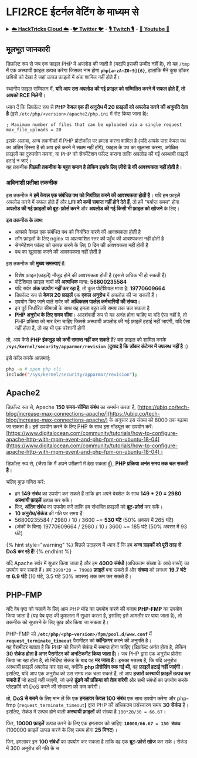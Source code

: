 # LFI2RCE ईटर्नल वेटिंग के माध्यम से

<details>

<summary><a href="https://cloud.hacktricks.xyz/pentesting-cloud/pentesting-cloud-methodology"><strong>☁️ HackTricks Cloud ☁️</strong></a> -<a href="https://twitter.com/hacktricks_live"><strong>🐦 Twitter 🐦</strong></a> - <a href="https://www.twitch.tv/hacktricks_live/schedule"><strong>🎙️ Twitch 🎙️</strong></a> - <a href="https://www.youtube.com/@hacktricks_LIVE"><strong>🎥 Youtube 🎥</strong></a></summary>

* क्या आप किसी **साइबर सुरक्षा कंपनी** में काम करते हैं? क्या आप अपनी **कंपनी को HackTricks में विज्ञापित** देखना चाहते हैं? या क्या आपको **PEASS के नवीनतम संस्करण या HackTricks को PDF में डाउनलोड करने का उपयोग** करने की इच्छा है? [**सदस्यता योजनाएं**](https://github.com/sponsors/carlospolop) की जांच करें!
* [**The PEASS Family**](https://opensea.io/collection/the-peass-family) की खोज करें, हमारा विशेष [**NFTs**](https://opensea.io/collection/the-peass-family) संग्रह
* [**आधिकारिक PEASS & HackTricks swag**](https://peass.creator-spring.com) प्राप्त करें
* [**💬**](https://emojipedia.org/speech-balloon/) [**Discord समूह**](https://discord.gg/hRep4RUj7f) या [**टेलीग्राम समूह**](https://t.me/peass) में **शामिल हों** या मुझे **Twitter** [**🐦**](https://github.com/carlospolop/hacktricks/tree/7af18b62b3bdc423e11444677a6a73d4043511e9/\[https:/emojipedia.org/bird/README.md)[**@carlospolopm**](https://twitter.com/hacktricks\_live)** का पालन करें**.
* **अपने हैकिंग ट्रिक्स को** [**hacktricks रेपो**](https://github.com/carlospolop/hacktricks) **और** [**hacktricks-cloud रेपो**](https://github.com/carlospolop/hacktricks-cloud) **में पीआर जमा करके अपनी ट्रिक्स साझा करें**।

</details>

## मूलभूत जानकारी

डिफ़ॉल्ट रूप से जब एक फ़ाइल PHP में अपलोड की जाती है (यद्यपि इसकी उम्मीद नहीं है), तो यह `/tmp` में एक अस्थायी फ़ाइल उत्पन्न करेगा जिसका नाम होगा **`php[a-zA-Z0-9]{6}`**, हालांकि मैंने कुछ डॉकर छवियों को देखा है जहां उत्पन्न फ़ाइलों में अंक शामिल नहीं होते हैं।

स्थानीय फ़ाइल सम्मिलन में, **यदि आप उस अपलोड की गई फ़ाइल को सम्मिलित करने में सफल होते हैं, तो आपको RCE मिलेगी**।

ध्यान दें कि डिफ़ॉल्ट रूप से **PHP केवल एक ही अनुरोध में 20 फ़ाइलों को अपलोड करने की अनुमति देता है** (इसे `/etc/php/<version>/apache2/php.ini` में सेट किया जाता है):
```
; Maximum number of files that can be uploaded via a single request
max_file_uploads = 20
```
इसके अलावा, अन्य तकनीकों में PHP प्रोटोकॉल पर हमला करना शामिल है (यदि आपके पास केवल पथ का अंतिम हिस्सा है तो आप इसे करने में सक्षम नहीं होंगे), फ़ाइल के पथ का खुलासा करना, अपेक्षित फ़ाइलों का दुरुपयोग करना, या PHP को सेगमेंटेशन फॉल्ट कराना ताकि अपलोड की गई अस्थायी फ़ाइलें हटाई न जाएं।\
यह तकनीक **पिछली तकनीक के बहुत समान है लेकिन इसके लिए ज़ीरो डे की आवश्यकता नहीं होती है**।

### अविनाशी प्रतीक्षा तकनीक

इस तकनीक में **हमें केवल एक संबंधित पथ को नियंत्रित करने की आवश्यकता होती है**। यदि हम फ़ाइलें अपलोड करने में सफल होते हैं और **LFI को कभी समाप्त नहीं होने देते हैं**, तो हमें "पर्याप्त समय" होगा **अपलोड की गई फ़ाइलों को ब्रूट-फ़ोर्स करने** और **अपलोड की गई किसी भी फ़ाइल को खोजने** के लिए।

**इस तकनीक के लाभ**:

* आपको केवल एक संबंधित पथ को नियंत्रित करने की आवश्यकता होती है
* लॉग फ़ाइलों के लिए nginx या अप्रत्याशित स्तर की पहुँच की आवश्यकता नहीं होती है
* सेगमेंटेशन फॉल्ट को उत्पन्न करने के लिए 0 दिन की आवश्यकता नहीं होती है
* पथ का खुलासा करने की आवश्यकता नहीं होती है

इस तकनीक की **मुख्य समस्याएं** हैं:

* विशेष फ़ाइल(फ़ाइलें) मौजूद होने की आवश्यकता होती है (इससे अधिक भी हो सकती हैं)
* पोटेंशियल फ़ाइल नामों की **अत्यधिक** मात्रा: **56800235584**
* यदि सर्वर **अंक उपयोग नहीं कर रहा है**, तो कुल पोटेंशियल मात्रा है: **19770609664**
* डिफ़ॉल्ट रूप से **केवल 20 फ़ाइलें** एक **एकल अनुरोध** में अपलोड की जा सकती हैं।
* उपयोग किए जाने वाले सर्वर की **अधिकतम पार्लल कर्मचारियों की संख्या**।
* इन पूर्व निर्धारित सीमाओं के साथ यह हमला बहुत लंबे समय तक चल सकता है
* **PHP अनुरोध के लिए समय सीमा**। आदर्शवादी रूप से यह अनंत होना चाहिए या यदि ऐसा नहीं है, तो PHP प्रक्रिया को मार देना चाहिए जिससे अस्थायी अपलोड की गई फ़ाइलें हटाई नहीं जाएंगी, यदि ऐसा नहीं होता है, तो यह भी एक परेशानी होगी

तो, आप कैसे **PHP इंकलूड को कभी समाप्त नहीं कर सकते** हैं? बस फ़ाइल को शामिल करके **`/sys/kernel/security/apparmor/revision`** (**दुखद है कि डॉकर कंटेनर में उपलब्ध नहीं है**।)

इसे कॉल करके आज़माएं:
```bash
php -a # open php cli
include("/sys/kernel/security/apparmor/revision");
```
## Apache2

डिफ़ॉल्ट रूप से, Apache **150 समय-सीमित संबंध** का समर्थन करता है, [https://ubiq.co/tech-blog/increase-max-connections-apache/](https://ubiq.co/tech-blog/increase-max-connections-apache/) के अनुसार इस संख्या को 8000 तक बढ़ाया जा सकता है। इसे उपयोग करने के लिए PHP के साथ इस मॉड्यूल का उपयोग करें: [https://www.digitalocean.com/community/tutorials/how-to-configure-apache-http-with-mpm-event-and-php-fpm-on-ubuntu-18-04](https://www.digitalocean.com/community/tutorials/how-to-configure-apache-http-with-mpm-event-and-php-fpm-on-ubuntu-18-04)।

डिफ़ॉल्ट रूप से, (जैसा कि मैं अपने परीक्षणों में देख सकता हूँ), **PHP प्रक्रिया अनंत समय तक चल सकती है**।

चलिए कुछ गणित करें:

* हम **149 संबंध** का उपयोग कर सकते हैं ताकि हम अपने वेबशेल के साथ **149 \* 20 = 2980 अस्थायी फ़ाइलें** उत्पन्न कर सकें।
* फिर, **अंतिम संबंध** का उपयोग करें ताकि हम संभावित फ़ाइलों को **ब्रूट-फ़ोर्स** कर सकें।
* **10 अनुरोध/सेकंड** की गति पर समय हैं:
* 56800235584 / 2980 / 10 / 3600 \~= **530 घंटे** (50% अवसर में 265 घंटे)
* (अंकों के बिना) 19770609664 / 2980 / 10 / 3600 \~= 185 घंटे (50% अवसर में 93 घंटे)

{% hint style="warning" %}
पिछले उदाहरण में ध्यान दें कि हम **अन्य ग्राहकों को पूरी तरह से DoS कर रहे हैं**!
{% endhint %}

यदि Apache सर्वर में सुधार किया जाता है और हम **4000 संबंधों** (अधिकतम संख्या के आधे रास्ते) का उपयोग कर सकते हैं। हम `3999*20 = 79980` **फ़ाइलें** बना सकते हैं और **संख्या** को लगभग **19.7 घंटे** या **6.9 घंटे** (10 घंटे, 3.5 घंटे 50% अवसर) तक कम कर सकते हैं।

## PHP-FMP

यदि वेब पृष्ठ को चलाने के लिए आम PHP मॉड का उपयोग करने की बजाय **PHP-FMP** का उपयोग किया जाता है (यह वेब पृष्ठ की कुशलता में सुधार करता है, इसलिए इसे आमतौर पर पाया जाता है), तो तकनीक को सुधारने के लिए कुछ और किया जा सकता है।

PHP-FMP को **`/etc/php/<php-version>/fpm/pool.d/www.conf`** में **`request_terminate_timeout`** पैरामीटर को **कॉन्फ़िगर** करने की अनुमति है।\
यह पैरामीटर बताता है कि PHP को कितने सेकंड में समाप्त होना चाहिए (डिफ़ॉल्ट अनंत होता है, लेकिन **30 सेकंड होता है अगर पैरामीटर को अनटिकमेंट किया जाता है**)। जब PHP द्वारा एक अनुरोध प्रोसेस किया जा रहा होता है, तो निर्दिष्ट सेकंड के बाद वह **मर जाता है**। इसका मतलब है, कि यदि अनुरोध अस्थायी फ़ाइलें अपलोड कर रहा था, क्योंकि **php प्रोसेसिंग रुक गई थी**, वह **फ़ाइलें हटाई नहीं जाएंगी**। इसलिए, यदि आप एक अनुरोध को उस समय तक चला सकते हैं, तो आप **हजारों अस्थायी फ़ाइलें उत्पन्न कर सकते हैं** जो हटाई नहीं जाएंगी, जो उन्हें **ढूंढने की प्रक्रिया को तेज़ करेगी** और सभी संबंधों का उपयोग करके प्लेटफ़ॉर्म को DoS करने की संभावना को कम करेगी।

तो, **DoS से बचने** के लिए मान लें कि एक **हमलावर केवल 100 संबंध** एक साथ उपयोग करेगा और php-fmp (`request_terminate_timeout`**)** द्वारा PHP की अधिकतम प्रसंस्करण समय **30 सेकंड** है। इसलिए, सेकंड में उत्पन्न होने वाली **अस्थायी फ़ाइलों** की संख्या है `100*20/30 = 66.67`।

फिर, **10000 फ़ाइलें** उत्पन्न करने के लिए एक हमलावर को चाहिए: **`10000/66.67 = 150 सेकंड`** (100000 फ़ाइलें उत्पन्न करने के लिए समय होगा **25 मिनट**)।

फिर, हमलावर इन **100 संबंधों** का उपयोग कर सकता है ताकि वह एक **ब्रूट-फ़ोर्स खोज** कर सके। सेकंड में 300 अनुरोध की गति के स
